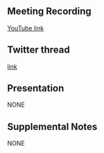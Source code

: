 ## Meeting Recording

[YouTube link](https://www.youtube.com/watch?v=Pt0OeNEITgw)

## Twitter thread

[link](https://twitter.com/Orthogonal_Lab/status/1523114502849323009)

## Presentation

NONE   

## Supplemental Notes

NONE
